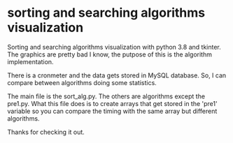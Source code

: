 # sorting and searching algorithms visualization

Sorting and searching algorithms visualization with python 3.8 and tkinter. The graphics are pretty bad I know, the putpose of this is the algorithm implementation.

There is a cronmeter and the data gets stored in MySQL database. So, I can compare between algorithms doing some statistics.

The main file is the sort_alg.py. The others are algorithms except the pre1.py. What this file does is to create arrays that get stored in the 'pre1' variable so you can compare the timing with the same array but different algorithms.


Thanks for checking it out.